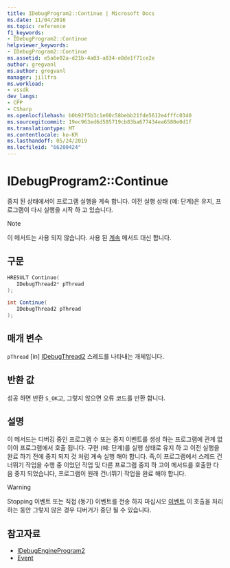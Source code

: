 ```yaml
---
title: IDebugProgram2::Continue | Microsoft Docs
ms.date: 11/04/2016
ms.topic: reference
f1_keywords:
- IDebugProgram2::Continue
helpviewer_keywords:
- IDebugProgram2::Continue
ms.assetid: e5a6e02a-d21b-4a03-a034-e8de1f71ce2e
author: gregvanl
ms.author: gregvanl
manager: jillfra
ms.workload:
- vssdk
dev_langs:
- CPP
- CSharp
ms.openlocfilehash: b0b92f5b3c1e60c58bebb21fde5612e4fffc0340
ms.sourcegitcommit: 19ec963ed6d585719cb83ba677434ea6580e0d1f
ms.translationtype: MT
ms.contentlocale: ko-KR
ms.lasthandoff: 05/24/2019
ms.locfileid: "66200424"
---
```

# <a name="idebugprogram2continue"></a>IDebugProgram2::Continue
중지 된 상태에서이 프로그램 실행을 계속 합니다. 이전 실행 상태 (예: 단계)은 유지, 프로그램이 다시 실행을 시작 하 고 있습니다.

> [!NOTE]
> 이 메서드는 사용 되지 않습니다. 사용 된 [계속](../../../extensibility/debugger/reference/idebugprocess3-continue.md) 메서드 대신 합니다.

## <a name="syntax"></a>구문

```cpp
HRESULT Continue( 
   IDebugThread2* pThread
);
```

```csharp
int Continue( 
   IDebugThread2 pThread
);
```

## <a name="parameters"></a>매개 변수
`pThread` [in] [IDebugThread2](../../../extensibility/debugger/reference/idebugthread2.md) 스레드를 나타내는 개체입니다.

## <a name="return-value"></a>반환 값
 성공 하면 반환 `S_OK`고, 그렇지 않으면 오류 코드를 반환 합니다.

## <a name="remarks"></a>설명
 이 메서드는 디버깅 중인 프로그램 수 또는 중지 이벤트를 생성 하는 프로그램에 관계 없이이 프로그램에서 호출 됩니다. 구현 (예: 단계)를 실행 상태로 유지 하 고 이전 실행을 완료 하기 전에 중지 되지 것 처럼 계속 실행 해야 합니다. 즉,이 프로그램에서 스레드 건너뛰기 작업을 수행 중 이었던 작업 및 다른 프로그램 중지 하 고이 메서드를 호출한 다음 중지 되었습니다, 프로그램이 원래 건너뛰기 작업을 완료 해야 합니다.

> [!WARNING]
> Stopping 이벤트 또는 직접 (동기) 이벤트를 전송 하지 마십시오 [이벤트](../../../extensibility/debugger/reference/idebugeventcallback2-event.md) 이 호출을 처리 하는 동안 그렇지 않은 경우 디버거가 중단 될 수 있습니다.

## <a name="see-also"></a>참고자료
- [IDebugEngineProgram2](../../../extensibility/debugger/reference/idebugengineprogram2.md)
- [Event](../../../extensibility/debugger/reference/idebugeventcallback2-event.md)